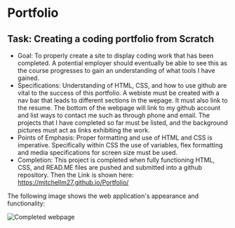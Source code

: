 # Portfolio

## Task: Creating a coding portfolio from Scratch
* Goal: To properly create a site to display coding work that has been completed. A potential employer should eventually be able to see this as the course progresses to gain an understanding of what tools I have gained. 
* Specifications: Understanding of HTML, CSS, and how to use github are vital to the success of this portfolio. A webiste must be created with a nav bar that leads to different sections in the wepage. It must also link to the resume. The bottom of the webpage will link to my github account and list ways to contact me such as through phone and email. The projects that I have completed so far must be listed, and the background pictures must act as links exhibiting the work.
* Points of Emphasis: Proper formatting and use of HTML and CSS is imperative. Specifically within CSS the use of variables, flex formatting and media specifications for screen size must be used. 
* Completion: This project is completed when fully functioning HTML, CSS, and READ.ME files are pushed and submitted into a github repository. Then the Link is shown here: https://mitchellm27.github.io/Portfolio/

The following image shows the web application's appearance and functionality:

![Completed webpage](https://media.giphy.com/media/nJjvv1Eva7WNuMXcf1/giphy.gif)